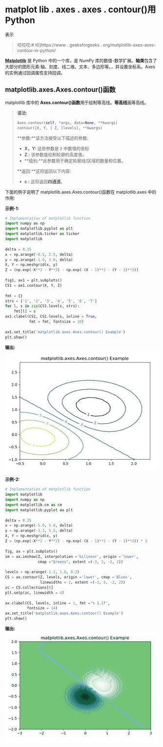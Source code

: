 # matplot lib . axes . axes . contour()用 Python

表示

> 哎哎哎:# t0]https://www . geeksforgeeks . org/matplotlib-axes-axes-contour-in-python/

**[Matplotlib](https://www.geeksforgeeks.org/python-introduction-matplotlib/)** 是 Python 中的一个库，是 NumPy 库的数值-数学扩展。**轴类**包含了大部分的图形元素:轴、刻度、线二维、文本、多边形等。，并设置坐标系。Axes 的实例通过回调属性支持回调。

## matplotlib.axes.Axes.contour()函数

matplotlib 库中的 **Axes.contour()函数**用于绘制等高线。**等高线**画等高线。

> **语法:**
> 
> ```py
> Axes.contour(self, *args, data=None, **kwargs)
> contour([X, Y, ] Z, [levels], **kwargs)
> ```
> 
> **参数:**该方法接受以下描述的参数:
> 
> *   **X，Y:** 这些参数是 z 中数值的坐标
> *   **Z :** 该参数是绘制轮廓的高度值。
> *   **级别:**此参数用于确定轮廓线/区域的数量和位置。
> 
> **返回:**这将返回以下内容:
> 
> *   **c :** 这将返回**四通道**。

下面的例子说明了 matplotlib.axes.Axes.contour()函数在 matplotlib.axes 中的作用:

**示例-1:**

```py
# Implementation of matplotlib function
import numpy as np
import matplotlib.pyplot as plt
import matplotlib.ticker as ticker
import matplotlib

delta = 0.15
x = np.arange(-0.5, 2.5, delta)
y = np.arange(-1.0, 3.0, delta)
X, Y = np.meshgrid(x, y)
Z = (np.exp(-X**2 - Y**2) - np.exp(-(X - 1)**2 - (Y - 1)**2))

fig1, ax1 = plt.subplots()
CS1 = ax1.contour(X, Y, Z)

fmt = {}
strs = ['1', '2', '3', '4', '5', '6', '7']
for l, s in zip(CS1.levels, strs):
    fmt[l] = s
ax1.clabel(CS1, CS1.levels, inline = True,
           fmt = fmt, fontsize = 10)

ax1.set_title('matplotlib.axes.Axes.contour() Example')
plt.show()
```

**输出:**
![](img/453f7be57ef499185252ab2f04d0ba7b.png)

**示例-2:**

```py
# Implementation of matplotlib function
import matplotlib
import numpy as np
import matplotlib.cm as cm
import matplotlib.pyplot as plt

delta = 0.25
x = np.arange(-5.0, 5.0, delta)
y = np.arange(-3.3, 5.5, delta)
X, Y = np.meshgrid(x, y)
Z = (np.exp(-X**2 - Y**2) - np.exp(-(X - 1)**2 - (Y - 1)**2)) * 3

fig, ax = plt.subplots()
im = ax.imshow(Z, interpolation ='bilinear', origin ='lower',
               cmap ="Greens", extent =(-3, 3, -2, 2))

levels = np.arange(-1.2, 1.6, 0.2)
CS = ax.contour(Z, levels, origin ='lower', cmap ='Blues',
                linewidths = 2, extent =(-3, 3, -2, 2))
zc = CS.collections[6]
plt.setp(zc, linewidth = 4)

ax.clabel(CS, levels, inline = 1, fmt ='% 1.1f',
          fontsize = 14)
ax.set_title('matplotlib.axes.Axes.contour() Example')
plt.show()
```

**输出:**
![](img/54a071e3c78b223498450fde5c8903a2.png)